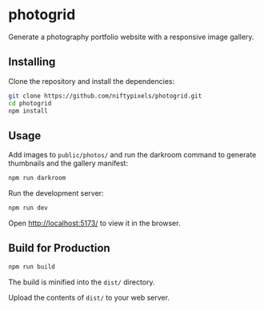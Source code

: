 # photogrid

Generate a photography portfolio website with a responsive image gallery. 

## Installing
Clone the repository and install the dependencies:

```bash
git clone https://github.com/niftypixels/photogrid.git
cd photogrid
npm install
```

## Usage
Add images to `public/photos/` and run the darkroom command to generate thumbnails and the gallery manifest: 

```bash
npm run darkroom
```


Run the development server:

```bash
npm run dev
```

Open [http://localhost:5173/](http://localhost:5173/) to view it in the browser.

## Build for Production

```bash
npm run build
```

The build is minified into the `dist/` directory.

Upload the contents of `dist/` to your web server.


